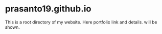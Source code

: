 # prasanto19.github.io
This is a root directory of my website. Here portfolio link and details. will be shown.
